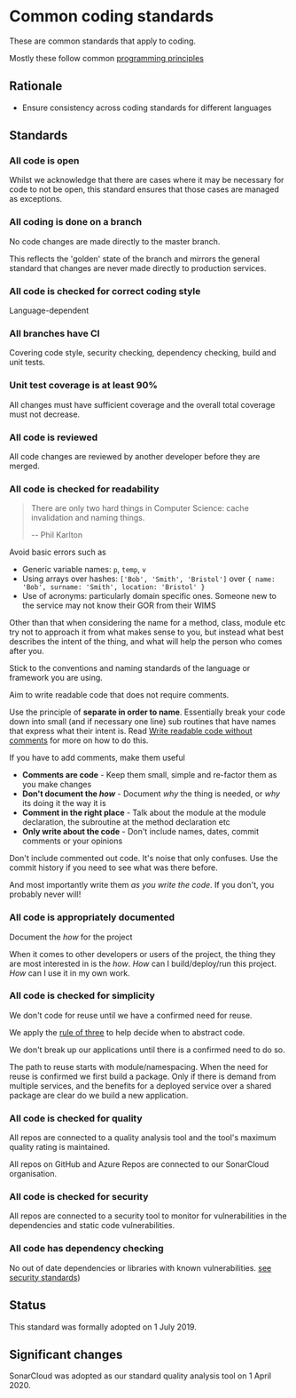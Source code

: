 # Common coding standards

These are common standards that apply to coding.

Mostly these follow common [programming principles](https://en.wikipedia.org/wiki/Category:Programming_principles)

## Rationale

- Ensure consistency across coding standards for different languages

## Standards

### All code is open

Whilst we acknowledge that there are cases where it may be necessary for code to not be open, this standard ensures that those cases are managed as exceptions.

### All coding is done on a branch

No code changes are made directly to the master branch.

This reflects the 'golden' state of the branch and mirrors the general standard that changes are never made directly to production services.

### All code is checked for correct coding style

Language-dependent

### All branches have CI

Covering code style, security checking, dependency checking, build and unit tests.

### Unit test coverage is at least 90%

All changes must have sufficient coverage and the overall total coverage must not decrease.

### All code is reviewed

All code changes are reviewed by another developer before they are merged.

### All code is checked for readability

> There are only two hard things in Computer Science: cache invalidation and naming things.
>
> -- Phil Karlton

Avoid basic errors such as

- Generic variable names: `p`, `temp`, `v`
- Using arrays over hashes: `['Bob', 'Smith', 'Bristol']` over `{ name: 'Bob', surname: 'Smith', location: 'Bristol' }`
- Use of acronyms: particularly domain specific ones. Someone new to the service may not know their GOR from their WIMS

Other than that when considering the name for a method, class, module etc try not to approach it from what makes sense to you, but instead what best describes the intent of the thing, and what will help the person who comes after you.

Stick to the conventions and naming standards of the language or framework you are using.

Aim to write readable code that does not require comments.

Use the principle of **separate in order to name**. Essentially break your code down into small (and if necessary one line) sub routines that have names that express what their intent is. Read [Write readable code without comments](http://www.wikihow.com/Write-Readable-Code-Without-Comments) for more on how to do this.

If you have to add comments, make them useful

- **Comments are code** - Keep them small, simple and re-factor them as you make changes
- **Don't document the _how_** - Document *why* the thing is needed, or *why* its doing it the way it is
- **Comment in the right place** - Talk about the module at the module declaration, the subroutine at the method declaration etc
- **Only write about the code** - Don't include names, dates, commit comments or your opinions

Don't include commented out code. It's noise that only confuses. Use the commit history if you need to see what was there before.

And most importantly write them *as you write the code*. If you don't, you probably never will!

### All code is appropriately documented

Document the *how* for the project

When it comes to other developers or users of the project, the thing they are most interested in is the *how*. *How* can I build/deploy/run this project. *How* can I use it in my own work.

### All code is checked for simplicity

We don't code for reuse until we have a confirmed need for reuse.

We apply the [rule of three](https://en.wikipedia.org/wiki/Rule_of_three_(computer_programming)) to help decide when to abstract code.

We don't break up our applications until there is a confirmed need to do so.

The path to reuse starts with module/namespacing. When the need for reuse is confirmed we first build a package. Only if there is demand from multiple services, and the benefits for a deployed service over a shared package are clear do we build a new application.

### All code is checked for quality

All repos are connected to a quality analysis tool and the tool's maximum quality rating is maintained.

All repos on GitHub and Azure Repos are connected to our SonarCloud organisation.

### All code is checked for security

All repos are connected to a security tool to monitor for vulnerabilities in the dependencies and static code vulnerabilities.

### All code has dependency checking

No out of date dependencies or libraries with known vulnerabilities. [see security standards](../principles/security_principles.md))

## Status

This standard was formally adopted on 1 July 2019.

## Significant changes

SonarCloud was adopted as our standard quality analysis tool on 1 April 2020.
